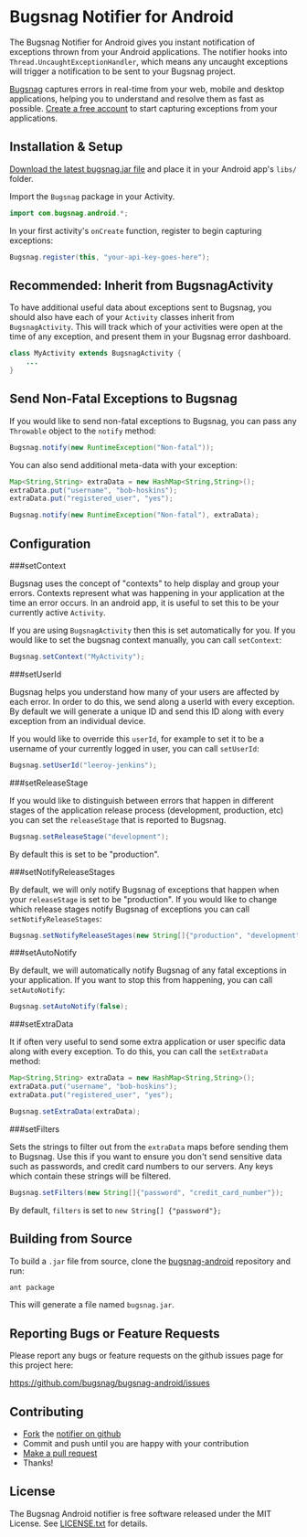 Bugsnag Notifier for Android
============================

The Bugsnag Notifier for Android gives you instant notification of exceptions
thrown from your Android applications. 
The notifier hooks into `Thread.UncaughtExceptionHandler`, which means any 
uncaught exceptions will trigger a notification to be sent to your Bugsnag
project.

[Bugsnag](http://bugsnag.com) captures errors in real-time from your web, 
mobile and desktop applications, helping you to understand and resolve them 
as fast as possible. [Create a free account](http://bugsnag.com) to start 
capturing exceptions from your applications.


Installation & Setup
--------------------

[Download the latest bugsnag.jar file](https://github.com/downloads/bugsnag/bugsnag-android/bugsnag-1.0.1.jar)
and place it in your Android app's `libs/` folder.

Import the `Bugsnag` package in your Activity.

```java
import com.bugsnag.android.*;
```

In your first activity's `onCreate` function, register to begin capturing 
exceptions:

```java
Bugsnag.register(this, "your-api-key-goes-here");
```


Recommended: Inherit from BugsnagActivity
-----------------------------------------

To have additional useful data about exceptions sent to Bugsnag, you should
also have each of your `Activity` classes inherit from `BugsnagActivity`.
This will track which of your activities were open at the time of
any exception, and present them in your Bugsnag error dashboard.

```java
class MyActivity extends BugsnagActivity {
    ...
}
```


Send Non-Fatal Exceptions to Bugsnag
------------------------------------

If you would like to send non-fatal exceptions to Bugsnag, you can pass any
`Throwable` object to the `notify` method:

```java
Bugsnag.notify(new RuntimeException("Non-fatal"));
```

You can also send additional meta-data with your exception:

```java
Map<String,String> extraData = new HashMap<String,String>();
extraData.put("username", "bob-hoskins");
extraData.put("registered_user", "yes");

Bugsnag.notify(new RuntimeException("Non-fatal"), extraData);
```


Configuration
-------------

###setContext

Bugsnag uses the concept of "contexts" to help display and group your
errors. Contexts represent what was happening in your application at the
time an error occurs. In an android app, it is useful to set this to be 
your currently active `Activity`.
    
If you are using `BugsnagActivity` then this is set automatically for you.
If you would like to set the bugsnag context manually, you can call 
`setContext`:

```java
Bugsnag.setContext("MyActivity");
```

###setUserId

Bugsnag helps you understand how many of your users are affected by each
error. In order to do this, we send along a userId with every exception. 
By default we will generate a unique ID and send this ID along with every 
exception from an individual device.
    
If you would like to override this `userId`, for example to set it to be a
username of your currently logged in user, you can call `setUserId`:

```java
Bugsnag.setUserId("leeroy-jenkins");
```

###setReleaseStage

If you would like to distinguish between errors that happen in different
stages of the application release process (development, production, etc)
you can set the `releaseStage` that is reported to Bugsnag.

```java
Bugsnag.setReleaseStage("development");
```
    
By default this is set to be "production".

###setNotifyReleaseStages

By default, we will only notify Bugsnag of exceptions that happen when 
your `releaseStage` is set to be "production". If you would like to 
change which release stages notify Bugsnag of exceptions you can
call `setNotifyReleaseStages`:
    
```java
Bugsnag.setNotifyReleaseStages(new String[]{"production", "development"});
```

###setAutoNotify

By default, we will automatically notify Bugsnag of any fatal exceptions
in your application. If you want to stop this from happening, you can call
`setAutoNotify`:
    
```java
Bugsnag.setAutoNotify(false);
```

###setExtraData

It if often very useful to send some extra application or user specific 
data along with every exception. To do this, you can call the
`setExtraData` method:
    
```java
Map<String,String> extraData = new HashMap<String,String>();
extraData.put("username", "bob-hoskins");
extraData.put("registered_user", "yes");

Bugsnag.setExtraData(extraData);
```

###setFilters

Sets the strings to filter out from the `extraData` maps before sending
them to Bugsnag. Use this if you want to ensure you don't send 
sensitive data such as passwords, and credit card numbers to our 
servers. Any keys which contain these strings will be filtered.

```java
Bugsnag.setFilters(new String[]{"password", "credit_card_number"});
```

By default, `filters` is set to `new String[] {"password"};`


Building from Source
--------------------

To build a `.jar` file from source, clone the [bugsnag-android](https://github.com/bugsnag/bugsnag-android) repository 
and run:

```bash
ant package
```

This will generate a file named `bugsnag.jar`.


Reporting Bugs or Feature Requests
----------------------------------

Please report any bugs or feature requests on the github issues page for this
project here:

<https://github.com/bugsnag/bugsnag-android/issues>


Contributing
------------

-   [Fork](https://help.github.com/articles/fork-a-repo) the [notifier on github](https://github.com/bugsnag/bugsnag-android)
-   Commit and push until you are happy with your contribution
-   [Make a pull request](https://help.github.com/articles/using-pull-requests)
-   Thanks!


License
-------

The Bugsnag Android notifier is free software released under the MIT License. 
See [LICENSE.txt](https://github.com/bugsnag/bugsnag-android/blob/master/LICENSE.txt) for details.
